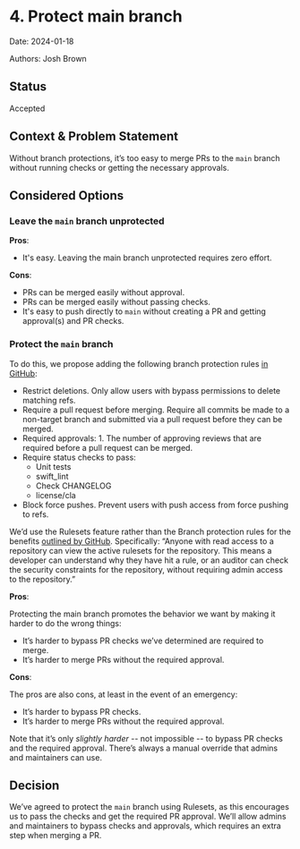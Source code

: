 # 4. Protect main branch

Date: 2024-01-18

Authors: Josh Brown

## Status

Accepted

## Context & Problem Statement

Without branch protections, it’s too easy to merge PRs to the `main` branch without running checks or getting the necessary approvals. 

## Considered Options

### Leave the `main` branch unprotected

**Pros**:

- It's easy. Leaving the main branch unprotected requires zero effort.

**Cons**:

- PRs can be merged easily without approval.
- PRs can be merged easily without passing checks.
- It's easy to push directly to `main` without creating a PR and getting approval(s) and PR checks.

### Protect the `main` branch

To do this, we propose adding the following branch protection rules [in GitHub](https://github.com/planetary-social/nos/settings/rules):

- Restrict deletions. Only allow users with bypass permissions to delete matching refs.
- Require a pull request before merging. Require all commits be made to a non-target branch and submitted via a pull request before they can be merged.
- Required approvals: 1. The number of approving reviews that are required before a pull request can be merged.
- Require status checks to pass:
	- Unit tests
	- swift_lint
	- Check CHANGELOG
	- license/cla
- Block force pushes. Prevent users with push access from force pushing to refs.

We’d use the Rulesets feature rather than the Branch protection rules for the benefits [outlined by GitHub](https://docs.github.com/en/repositories/configuring-branches-and-merges-in-your-repository/managing-rulesets/about-rulesets#about-rulesets-protected-branches-and-protected-tags). Specifically: “Anyone with read access to a repository can view the active rulesets for the repository. This means a developer can understand why they have hit a rule, or an auditor can check the security constraints for the repository, without requiring admin access to the repository.”

**Pros**:

Protecting the main branch promotes the behavior we want by making it harder to do the wrong things: 

- It’s harder to bypass PR checks we’ve determined are required to merge.
- It’s harder to merge PRs without the required approval.

**Cons**:

The pros are also cons, at least in the event of an emergency:

- It’s harder to bypass PR checks.
- It’s harder to merge PRs without the required approval.

Note that it’s only *slightly harder* -- not impossible -- to bypass PR checks and the required approval. There’s always a manual override that admins and maintainers can use.

## Decision

We’ve agreed to protect the `main` branch using Rulesets, as this encourages us to pass the checks and get the required PR approval. We’ll allow admins and maintainers to bypass checks and approvals, which requires an extra step when merging a PR.
